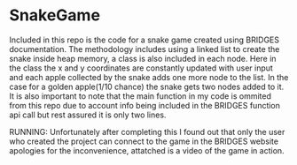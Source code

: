 # SnakeGame

Included in this repo is the code for a snake game created using BRIDGES documentation. The methodology includes using a linked list to create the snake inside heap memory, a class is also included in each node. Here in the class the x and y coordinates are constantly updated with user input and each apple collected by the snake adds one more node to the list. In the case for a golden apple(1/10 chance) the snake gets two nodes added to it. It is also important to note that the main function in my code is ommited from this repo due to account info being included in the BRIDGES function api call but rest assured it is only two lines.


RUNNING: Unfortunately after completing this I found out that only the user who created the project can connect to the game in the BRIDGES website apologies for the inconvenience, attatched is a video of the game in action.

